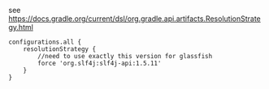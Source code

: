 see https://docs.gradle.org/current/dsl/org.gradle.api.artifacts.ResolutionStrategy.html


	configurations.all {
    	resolutionStrategy {
    		//need to use exactly this version for glassfish
    		force 'org.slf4j:slf4j-api:1.5.11'
    	}
    }
